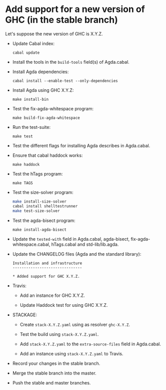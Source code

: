 Add support for a new version of GHC (in the stable branch)
===========================================================

Let's suppose the new version of GHC is X.Y.Z.

* Update Cabal index:

  `cabal update`

* Install the tools in the `build-tools` field(s) of Agda.cabal.

* Install Agda dependencies:

  `cabal install --enable-test --only-dependencies`

* Install Agda using GHC X.Y.Z:

  `make install-bin`

* Test the fix-agda-whitespace program:

  `make build-fix-agda-whitespace`

* Run the test-suite:

  `make test`

* Test the different flags for installing Agda describes in Agda.cabal.

* Ensure that cabal haddock works:

  `make haddock`

* Test the hTags program:

  `make TAGS`

* Test the size-solver program:

  ```bash
  make install-size-solver
  cabal install shelltestrunner
  make test-size-solver
  ```

* Test the agda-bisect program:

  `make install-agda-bisect`

* Update the `tested-with` field in Agda.cabal, agda-bisect,
  fix-agda-whitespace.cabal, hTags.cabal and std-lib/lib.agda.

* Update the CHANGELOG files (Agda and the standard library):


   ```
   Installation and infrastructure
   -------------------------------

   * Added support for GHC X.Y.Z.
   ```

* Travis:

  - Add an instance for GHC X.Y.Z.

  - Update Haddock test for using GHC X.Y.Z.

* STACKAGE:

  - Create `stack-X.Y.Z.yaml` using as resolver `ghc-X.Y.Z`.

  - Test the build using `stack-X.Y.Z.yaml`.

  - Add `stack-X.Y.Z.yaml` to the `extra-source-files` field in
    Agda.cabal.

  - Add an instance using `stack-X.Y.Z.yaml` to Travis.

* Record your changes in the stable branch.

* Merge the stable branch into the master.

* Push the stable and master branches.
